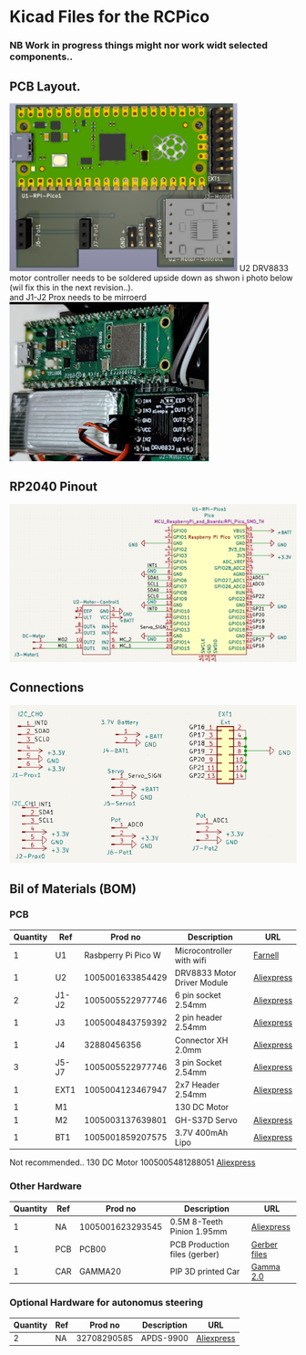 # Kicad Files for the RCPico
### NB  Work in progress things might nor work widt selected components..
## PCB Layout. 
<img src="../images/PCB_Overview.png" width="400">
U2 DRV8833 motor controller needs to be soldered upside down as shwon i photo below (wil fix this in the next revision..).<br>
and J1-J2 Prox needs to be mirroerd
<img src="../images/Mounted_DRV8833.png" width="350">
 
## RP2040 Pinout 
<img src="../images/Pico_Pinout.png" width="700">

## Connections

<img src="../images/connector_sch.png" width="550">

## Bil of Materials (BOM)
### PCB

| Quantity | Ref   | Prod no             | Description                 | URL                                                        |
|----------|-------|---------------------|-----------------------------|------------------------------------------------------------|
| 1        | U1    | Rasbperry Pi Pico W | Microcontroller with wifi   |  [Farnell](https://no.farnell.com/raspberry-pi/raspberry-pi-pico-w/raspberry-pi-board-arm-cortex/dp/3996082?ost=rasbperry+pi+pico+w&autoc=raspberry+pi+pico+w)   |
| 1        | U2    | 1005001633854429    | DRV8833 Motor Driver Module | [Aliexpress](https://www.aliexpress.com/item/1005001633854429.html)  |
| 2        | J1-J2 | 1005005522977746    | 6 pin socket 2.54mm         | [Aliexpress](https://www.aliexpress.com/item/1005005522977746.html)  |
| 1        | J3    | 1005004843759392    | 2 pin header 2.54mm         | [Aliexpress](https://www.aliexpress.com/item/1005004843759392.html)  |
| 1        | J4    | 32880456356         | Connector XH 2.0mm          | [Aliexpress](https://www.aliexpress.com/item/32880456356.html)       |
| 3        | J5-J7 | 1005005522977746    | 3 pin Socket 2.54mm         | [Aliexpress](https://www.aliexpress.com/item/1005005522977746.html)  |
| 1        | EXT1  | 1005004123467947    | 2x7 Header 2.54mm           | [Aliexpress](https://www.aliexpress.com/item/1005004123467947.html)  |
| 1        |  M1   |     | 130 DC Motor                |  |
| 1        |  M2   | 1005003137639801    | GH-S37D Servo               | [Aliexpress](https://www.aliexpress.com/item/1005003137639801.html)  |
| 1        |  BT1  | 1005001859207575    | 3.7V 400mAh Lipo            | [Aliexpress](https://www.aliexpress.com/item/1005001859207575.html)  |


Not recommended..  130 DC Motor 1005005481288051  [Aliexpress](https://www.aliexpress.com/item/1005005481288051.html) 
### Other Hardware 

| Quantity | Ref   | Prod no             | Description                  | URL                                                        |
|----------|--------|---------------------|-----------------------------|------------------------------------------------------------|
| 1        |  NA    | 1005001623293545    | 0.5M 8-Teeth Pinion 1.95mm    |  [Aliexpress](https://www.aliexpress.com/item/1005001623293545.html)   |
| 1        | PCB    | PCB00               | PCB Production files (gerber) |  [Gerber files](https://github.com/rlangoy/RCPico/raw/main/KicadV7/gerber/gemma20Pico.zip "Gerber files")
| 1        | CAR    | GAMMA20             | PIP 3D printed Car            |  [Gamma 2.0](https://cults3d.com/en/3d-model/gadget/gamma-2-demo)     |


### Optional Hardware for autonomus steering

| Quantity | Ref   | Prod no             | Description                | URL                                                         |
|----------|-------|---------------------|-----------------------------|------------------------------------------------------------|
| 2        |  NA    | 32708290585        |  APDS-9900                  |  [Aliexpress](https://www.aliexpress.com/item/32708290585.html)       |


 


